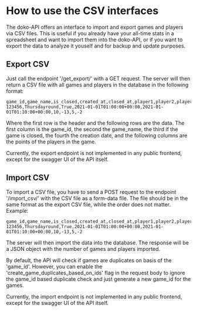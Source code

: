 # How to use the CSV interfaces
The doko-API offers an interface to import and export games and players via CSV files. This is useful if you already have your all-time stats in a spreadsheet and want to import them into the doko-API, or if you want to export the data to analyze it youself and for backup and update purposes.

## Export CSV
Just call the endpoint '/get_export/' with a GET request. The server will then return a CSV file with all games and players in the database in the following format:

```csv
game_id,game_name,is_closed,created_at,closed_at,player1,player2,player3,player4
123456,Thursdayround,True,2021-01-01T01:00:00+00:00,2021-01-01T01:10:00+00:00,10,-13,5,-2
```
Where the first row is the header and the following rows are the data. The first column is the game_id, the second the game_name, the third if the game is closed, the fourth the creation date, and the following columns are the points of the players in the game.

Currently, the export endpoint is not implemented in any public frontend, except for the swagger UI of the API itself.

## Import CSV
To import a CSV file, you have to send a POST request to the endpoint '/import_csv/' with the CSV file as a form-data file. The file should be in the same format as the export CSV file, while the order does not matter. 
Example:

```csv
game_id,game_name,is_closed,created_at,closed_at,player1,player2,player3,player4
123456,Thursdayround,True,2021-01-01T01:00:00+00:00,2021-01-01T01:10:00+00:00,10,-13,5,-2
```

The server will then import the data into the database. The response will be a JSON object with the number of games and players imported.

By default, the API will check if games are duplicates on basis of the 'game_id'.
However, you can enable the 'create_game_duplicates_based_on_ids' flag in the request body to ignore the game_id based duplicate check and just generate a new game_id for the games. 

Currently, the import endpoint is not implemented in any public frontend, except for the swagger UI of the API itself.